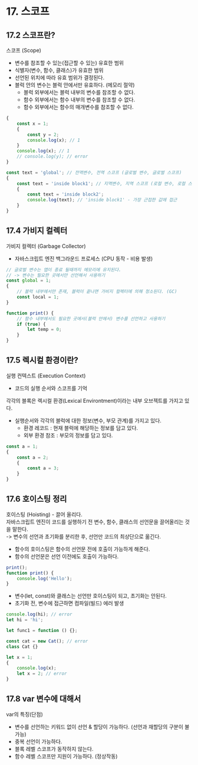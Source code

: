 # 17. 스코프

## 17.2 스코프란?

스코프 (Scope)

- 변수를 참조할 수 있는(접근할 수 있는) 유효한 범위
- 식별자(변수, 함수, 클래스)가 유효한 범위
- 선언된 위치에 따라 유효 범위가 결정된다.
- 블럭 안의 변수는 블럭 안에서만 유효하다. (메모리 절약)
  - 블럭 외부에서는 블럭 내부의 변수를 참조할 수 없다.
  - 함수 외부에서는 함수 내부의 변수를 참조할 수 없다.
  - 함수 외부에서는 함수의 매개변수를 참조할 수 없다.

```javascript
{
	const x = 1;
	{
		const y = 2;
		console.log(x); // 1
	}
	console.log(x); // 1
	// console.log(y); // error
}
```

```javascript
const text = 'global'; // 전역변수, 전역 스코프 (글로벌 변수, 글로벌 스코프)
{
	const text = 'inside block1'; // 지역변수, 지역 스코프 (로컬 변수, 로컬 스코프)
	{
		const text = 'inside block2';
		console.log(text); // 'inside block1' - 가장 근접한 값에 접근
	}
}
```

## 17.4 가비지 컬렉터

가비지 컬렉터 (Garbage Collector)

- 자바스크립트 엔진 백그라운드 프로세스 (CPU 동작 - 비용 발생)

```javascript
// 글로벌 변수는 앱이 종료 될때까지 메모리에 유지된다.
// -> 변수는 필요한 곳에서만 선언해서 사용하기
const global = 1;
{
	// 블럭 내부에서만 존재, 블럭이 끝나면 가비지 컬렉터에 의해 청소된다. (GC)
	const local = 1;
}

function print() {
	// 함수 내부에서도 필요한 곳에서(블럭 안에서) 변수를 선언하고 사용하기
	if (true) {
		let temp = 0;
	}
}
```

## 17.5 렉시컬 환경이란?

실행 컨텍스트 (Execution Context)

- 코드의 실행 순서와 스코프를 기억

각각의 블록은 렉시컬 환경(Lexical Environtment)이라는 내부 오브젝트를 가지고 있다.

- 실행순서와 각각의 블럭에 대한 정보(변수, 부모 관계)를 가지고 있다.
  - 환경 레코드 : 현재 블럭에 해당하는 정보를 담고 있다.
  - 외부 환경 참조 : 부모의 정보를 담고 있다.

```javascript
const a = 1;
{
	const a = 2;
	{
		const a = 3;
	}
}
```

## 17.6 호이스팅 정리

호이스팅 (Hoisting) - 끌어 올리다.  
자바스크립트 엔진이 코드를 실행하기 전 변수, 함수, 클래스의 선언문을 끌어올리는 것을 말한다.  
-> 변수의 선언과 초기화를 분리한 후, 선언만 코드의 최상단으로 옮긴다.

- 함수의 호이스팅은 함수의 선언문 전에 호출이 가능하게 해준다.
- 함수의 선언문은 선언 이전에도 호출이 가능하다.

```javascript
print();
function print() {
	console.log('Hello');
}
```

- 변수(let, const)와 클래스는 선언만 호이스팅이 되고, 초기화는 안된다.
- 초기화 전, 변수에 접근하면 컴파일(빌드) 에러 발생

```javascript
console.log(hi); // error
let hi = 'hi';

let func1 = function () {};

const cat = new Cat(); // error
class Cat {}

let x = 1;
{
	console.log(x);
	let x = 2; // error
}
```

## 17.8 var 변수에 대해서

var의 특징(단점)

- 변수를 선언하는 키워드 없이 선언 & 할당이 가능하다. (선언과 재할당의 구분이 불가능)
- 중복 선언이 가능하다.
- 블록 레벨 스코프가 동작하지 않는다.
- 함수 레벨 스코프만 지원이 가능하다. (정상작동)

